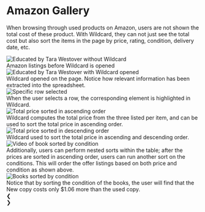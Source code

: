 # Amazon Gallery

When browsing through used products on Amazon, users are not shown the total cost of these product. With Wildcard, they can not just see the total cost but also sort the items in the page by price, rating, condition, delivery date, etc.

<div class="w3-content w3-display-container">

<img class="galleryImages" src="examples/_images/amazon/wildcard_closed.png" alt="Educated by Tara Westover without Wildcard" style="display:block;">
<figcaption class="figcaption" style="display:block"> Amazon listings before Wildcard is opened </figcaption>

<img class="galleryImages" src="examples/_images/amazon/wildcard_open.png" alt="Educated by Tara Westover with Wildcard opened">
<figcaption> Wildcard opened on the page. Notice how relevant information has been extracted into the spreadsheet. </figcaption>

<img class="galleryImages" src="examples/_images/amazon/select_cell_highlighted.png" alt="Specific row selected">
<figcaption> When the user selects a row, the corresponding element is highlighted in Wildcard. </figcaption>

<img class="galleryImages" src="examples/_images/amazon/ascended_sort.png" alt="Total price sorted in ascending order">
<figcaption> Wildcard computes the total price from the three listed per item, and can be used to sort the total price in ascending order. </figcaption>

<img class="galleryImages" src="examples/_images/amazon/price_sort_vid.gif" alt="Total price sorted in descending order">
<figcaption>  Wildcard used to sort the total price in ascending and descending order. </figcaption>

<img class="galleryImages" src="examples/_images/amazon/condition_sort_vid.gif" alt="Video of book sorted by condition">
<figcaption> Additionally, users can perform nested sorts within the table; after the prices are sorted in ascending order, users can run another sort on the conditions. This will order the offer listings based on both price and condition as shown above. </figcaption>

<img class="galleryImages" src="examples/_images/amazon/cheap_item.png" alt="Books sorted by condition">
<figcaption> Notice that by sorting the condition of the books, the user will find that the New copy costs only $1.06 more than the used copy.</figcaption>

<div class="w3-center w3-container" style="width:100%">
    <div class="w3-left w3-display-left" onclick="moveBy(-1)">&#10094;</div>
    <div class="w3-right w3-display-right" onclick="moveBy(1)">&#10095;</div>
    <span class="w3-badge demo w3-white w3-border w3-hover-lime" onclick="moveToFigure(1)"></span>
    <span class="w3-badge demo w3-green w3-border w3-hover-lime" onclick="moveToFigure(2)"></span>
    <span class="w3-badge demo w3-green w3-border w3-hover-lime" onclick="moveToFigure(3)"></span>
    <span class="w3-badge demo w3-green w3-border w3-hover-lime" onclick="moveToFigure(4)"></span>
    <span class="w3-badge demo w3-green w3-border w3-hover-lime" onclick="moveToFigure(5)"></span>
    <span class="w3-badge demo w3-green w3-border w3-hover-lime" onclick="moveToFigure(6)"></span>
</div>

</div>
